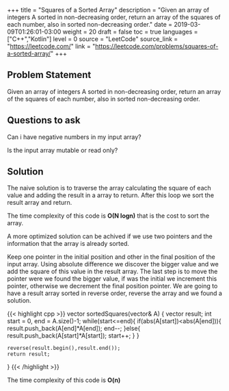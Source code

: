 +++
title = "Squares of a Sorted Array"
description = "Given an array of integers A sorted in non-decreasing order, return an array of the squares of each number, also in sorted non-decreasing order."
date = 2019-03-09T01:26:01-03:00
weight = 20
draft = false
toc = true
languages = ["C++","Kotlin"]
level = 0
source = "LeetCode"
source_link = "https://leetcode.com/"
link = "https://leetcode.com/problems/squares-of-a-sorted-array/"
+++
<h2 class="title is-4"> Problem Statement </h2>

Given an array of integers A sorted in non-decreasing order, return an array of the squares of each number, also in sorted non-decreasing order.

<h2 class="title is-4"> Questions to ask </h2>

Can i have negative numbers in my input array?

Is the input array mutable or read only?

<h2 class="title is-5"> Solution </h2>

The naive solution is to traverse the array calculating the square of each value and adding the result in a array to return. After this loop
we sort the result array and return.

The time complexity of this code is **O(N logn)** that is the cost to sort the array.

A more optimized solution can be achived if we use two pointers and the information that the array is already sorted.

Keep one pointer in the initial position and other in the final position of the input array. Using absolute difference we discover the bigger
value and we add the square of this value in the result array. The last step is to move the pointer were we found the bigger value,
if was the initial we increment this pointer, otherwise we decrement the final position pointer. We are going to have a result array sorted in reverse order,
reverse the array and we found a solution.

{{< highlight cpp >}}
vector<int> sortedSquares(vector<int>& A) {
    vector<int> result;
    int start = 0, end = A.size()-1;
    while(start<=end){
        if(abs(A[start])<abs(A[end])){
            result.push_back(A[end]*A[end]);
            end--;
        }else{
            result.push_back(A[start]*A[start]);
            start++;
        }
    }

    reverse(result.begin(),result.end());
    return result;
}
{{< /highlight >}}

The time complexity of this code is **O(n)**
